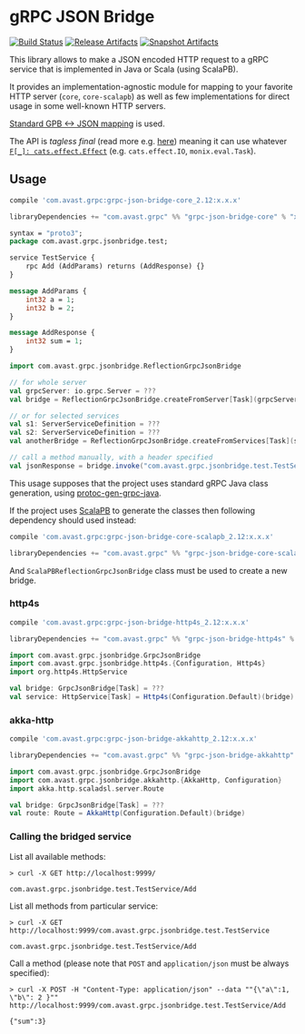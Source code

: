 # gRPC JSON Bridge

[![Build Status][Badge-GitHubActions]][Link-GitHubActions]
[![Release Artifacts][Badge-SonatypeReleases]][Link-SonatypeReleases]
[![Snapshot Artifacts][Badge-SonatypeSnapshots]][Link-SonatypeSnapshots]

This library allows to make a JSON encoded HTTP request to a gRPC service that is implemented in Java or Scala (using ScalaPB).

It provides an implementation-agnostic module for mapping to your favorite HTTP server (`core`, `core-scalapb`) as well as few implementations for direct usage in some well-known HTTP servers.  

[Standard GPB <-> JSON mapping](https://developers.google.com/protocol-buffers/docs/proto3#json) is used.

The API is _tagless final_ (read more e.g. [here](https://www.beyondthelines.net/programming/introduction-to-tagless-final/)) meaning it can use whatever [`F[_]: cats.effect.Effect`](https://typelevel.org/cats-effect/typeclasses/effect.html) (e.g. `cats.effect.IO`, `monix.eval.Task`).

## Usage

```groovy
compile 'com.avast.grpc:grpc-json-bridge-core_2.12:x.x.x'
```
```scala
libraryDependencies += "com.avast.grpc" %% "grpc-json-bridge-core" % "x.x.x"
```

```proto
syntax = "proto3";
package com.avast.grpc.jsonbridge.test;

service TestService {
    rpc Add (AddParams) returns (AddResponse) {}
}

message AddParams {
    int32 a = 1;
    int32 b = 2;
}

message AddResponse {
    int32 sum = 1;
}
```
```scala
import com.avast.grpc.jsonbridge.ReflectionGrpcJsonBridge

// for whole server
val grpcServer: io.grpc.Server = ???
val bridge = ReflectionGrpcJsonBridge.createFromServer[Task](grpcServer)

// or for selected services
val s1: ServerServiceDefinition = ???
val s2: ServerServiceDefinition = ???
val anotherBridge = ReflectionGrpcJsonBridge.createFromServices[Task](s1, s2)

// call a method manually, with a header specified
val jsonResponse = bridge.invoke("com.avast.grpc.jsonbridge.test.TestService/Add", """ { "a": 1, "b": 2} """, Map("My-Header" -> "value"))
```

This usage supposes that the project uses standard gRPC Java class generation, using [protoc-gen-grpc-java](https://github.com/grpc/grpc-java/tree/master/compiler).

If the project uses [ScalaPB](https://scalapb.github.io/grpc.html) to generate the classes then following dependency should used instead:
```groovy
compile 'com.avast.grpc:grpc-json-bridge-core-scalapb_2.12:x.x.x'
```
```scala
libraryDependencies += "com.avast.grpc" %% "grpc-json-bridge-core-scalapb" % "x.x.x"
```
And `ScalaPBReflectionGrpcJsonBridge` class must be used to create a new bridge.

### http4s
```groovy
compile 'com.avast.grpc:grpc-json-bridge-http4s_2.12:x.x.x'
```
```scala
libraryDependencies += "com.avast.grpc" %% "grpc-json-bridge-http4s" % "x.x.x"
```
```scala
import com.avast.grpc.jsonbridge.GrpcJsonBridge
import com.avast.grpc.jsonbridge.http4s.{Configuration, Http4s}
import org.http4s.HttpService

val bridge: GrpcJsonBridge[Task] = ???
val service: HttpService[Task] = Http4s(Configuration.Default)(bridge)
```

### akka-http
```groovy
compile 'com.avast.grpc:grpc-json-bridge-akkahttp_2.12:x.x.x'
```
```scala
libraryDependencies += "com.avast.grpc" %% "grpc-json-bridge-akkahttp" % "x.x.x"
```

```scala
import com.avast.grpc.jsonbridge.GrpcJsonBridge
import com.avast.grpc.jsonbridge.akkahttp.{AkkaHttp, Configuration}
import akka.http.scaladsl.server.Route

val bridge: GrpcJsonBridge[Task] = ???
val route: Route = AkkaHttp(Configuration.Default)(bridge)
```


### Calling the bridged service
List all available methods:
```
> curl -X GET http://localhost:9999/

com.avast.grpc.jsonbridge.test.TestService/Add
```
List all methods from particular service:
```
> curl -X GET http://localhost:9999/com.avast.grpc.jsonbridge.test.TestService

com.avast.grpc.jsonbridge.test.TestService/Add
```

Call a method (please note that `POST` and `application/json` must be always specified):
```
> curl -X POST -H "Content-Type: application/json" --data ""{\"a\":1, \"b\": 2 }"" http://localhost:9999/com.avast.grpc.jsonbridge.test.TestService/Add

{"sum":3}
```

[Link-GitHubActions]: https://github.com/avast/grpc-json-bridge/actions?query=workflow%3ARelease+branch%3Amaster "GitHub Actions link"
[Badge-GitHubActions]: https://github.com/avast/grpc-json-bridge/workflows/Release/badge.svg?branch=master "GitHub Actions badge"

[Link-SonatypeReleases]: https://search.maven.org/artifact/com.avast.grpc/grpc-json-bridge-core_2.13 "Sonatype Releases"
[Link-SonatypeSnapshots]: https://oss.sonatype.org/content/repositories/snapshots/com/avast/grpc/grpc-json-bridge-core_2.13/ "Sonatype Snapshots"

[Badge-SonatypeReleases]: https://img.shields.io/nexus/r/https/oss.sonatype.org/com.avast.grpc/grpc-json-bridge-core_2.13.svg "Sonatype Releases"
[Badge-SonatypeSnapshots]: https://img.shields.io/nexus/s/https/oss.sonatype.org/com.avast.grpc/grpc-json-bridge-core_2.13.svg "Sonatype Snapshots"
